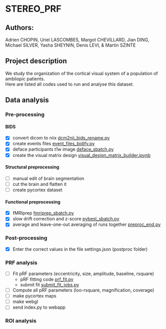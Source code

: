 # STEREO_PRF
## Authors: 
Adrien CHOPIN, Uriel LASCOMBES, Margot CHEVILLARD, Jian DING, Michael SILVER, Yasha SHEYNIN, Denis LEVI, & Martin SZINTE

## Project description

We study the organization of the cortical visual system of a population of ambliopic patients.</br>
Here are listed all codes used to run and analyse this dataset.

## Data analysis

### Pre-processing

#### BIDS
- [x] convert dicom to niix [dcm2nii_bids_rename.py](analysis_code/preproc/bids/dcm2nii_bids_rename.py)
- [x] create events files [event_files_bidify.py](analysis_code/preproc/bids/event_files_bidify.py)
- [x] deface participants t1w image [deface_sbatch.py](analysis_code/preproc/bids/deface_sbatch.py)
- [x] create the visual matrix design [visual_design_matrix_builder.ipynb](analysis_code/preproc/bids/visual_design_matrix_builder.ipynb)

#### Structural preprocessing
- [ ] manual edit of brain segmentation
- [ ] cut the brain and flatten it
- [ ] create pycortex dataset

#### Functional preprocessing
- [x] fMRIprep [fmriprep_sbatch.py](analysis_code/preproc/functional/fmriprep_sbatch.py)
- [x] slow drift correction and z-score [pybest_sbatch.py](analysis_code/preproc/functional/pybest_sbatch.py)
- [x] average and leave-one-out averaging of runs together [preproc_end.py](analysis_code/preproc/functional/preproc_end.py)

### Post-processing
- [x] Enter the correct values in the file settings.json (postproc folder)

### PRF analysis
- [ ] Fit pRF parameters (eccentricity, size, amplitude, baseline, rsquare)
  - pRF fitting code [prf_fit.py](analysis_code/postproc/prf/fit/prf_fit.py)
  - submit fit [submit_fit_jobs.py](analysis_code/postproc/prf/fit/submit_fit_jobs.py)
- [ ] Compute all pRF parameters (loo-rsquare, magnification, coverage) 
- [ ] make pycortex maps
- [ ] make webgl
- [ ] send index.py to webapp

### ROI analysis
